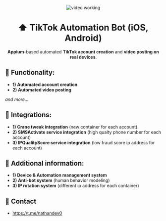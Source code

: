 <p align="center">
<img src="https://github.com/nathandev0/Tiktok_Automation_Bot/blob/3d34a4a9da710ba1223b9dc2afa5483981642ec1/src/demo.gif" alt="video working"/>
</p>
<h1 align="center"> ⬆️ TikTok Automation Bot (iOS, Android) </h1>
<p align="center"><strong>Appium</strong>-based automated <strong>TikTok account creation</strong> and <strong>video posting on real devices</strong>.</p>
<h2 id="contact"> 👀 Functionality: </h2>

- **1) Automated account creation**
- **2) Automated video posting**

*and more...*

<h2 id="contact"> 🔗 Integrations: </h2>

- **1) Crane tweak integration** (new container for each account)
- **2) SMSActivate service integration** (high qualty phone number for each account)
- **3) IPQualityScore service integration** (low fraud score ip address for each account)


<h2 id="contact"> 📝 Additional information: </h2>

- **1) Device & Automation management system**
- **2) Anti-bot system** (human behavior modeling)
- **3) IP rotation system** (different ip address for each container)


<h2 id="contact"> 💬 Contact</h2>

- https://t.me/nathandev0
